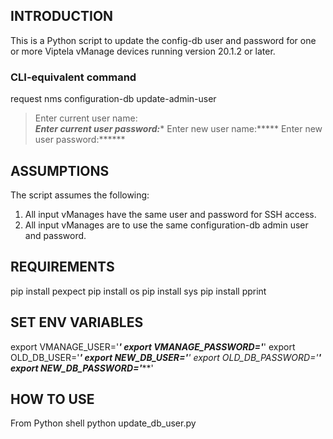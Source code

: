 ## INTRODUCTION
This is a Python script to update the config-db user and password for one or more Viptela vManage devices running version 20.1.2 or later.

### CLI-equivalent command
request nms configuration-db update-admin-user 

>Enter current user name:*****</br>
>Enter current user password:******
>Enter new user name:*****
>Enter new user password:******


## ASSUMPTIONS
The script assumes the following:
1. All input vManages have the same user and password for SSH access.
2. All input vManages are to use the same configuration-db admin user and password.


## REQUIREMENTS
pip install pexpect
pip install os
pip install sys
pip install pprint

## SET ENV VARIABLES
export VMANAGE_USER='*******'
export VMANAGE_PASSWORD='*******'
export OLD_DB_USER='*********'
export NEW_DB_USER='********'
export OLD_DB_PASSWORD='********'
export NEW_DB_PASSWORD='*********'

## HOW TO USE
From Python shell
python update_db_user.py <vmanage1> <vmanage2> <vmanage3>
